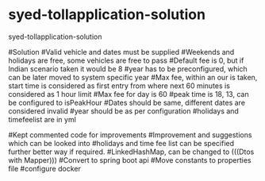 # syed-tollapplication-solution
syed-tollapplication-solution

#Solution
#Valid vehicle and dates must be supplied
#Weekends and holidays are free, some vehicles are free to pass
#Default fee is 0, but if Indian scenario taken it would be 8
#year has to be preconfigured, which can be later moved to system specific year
#Max fee, within an our is taken, start time is considered as first entry from where next 60 minutes is considered as 1 hour limit
#Max fee for day is 60
#peak time is 18, 13, can be configured to isPeakHour
#Dates should be same, different dates are considered invalid
#year should be as per configuration
#holidays and timefeelist are in yml

#Kept commented code for improvements
#Improvement and suggestions which can be looked into
#holidays and time fee list can be specified further better way if required.
#LinkedHashMap, can be changed to (((Dtos with Mapper)))
#Convert to spring boot api
#Move constants to properties file
#configure docker


